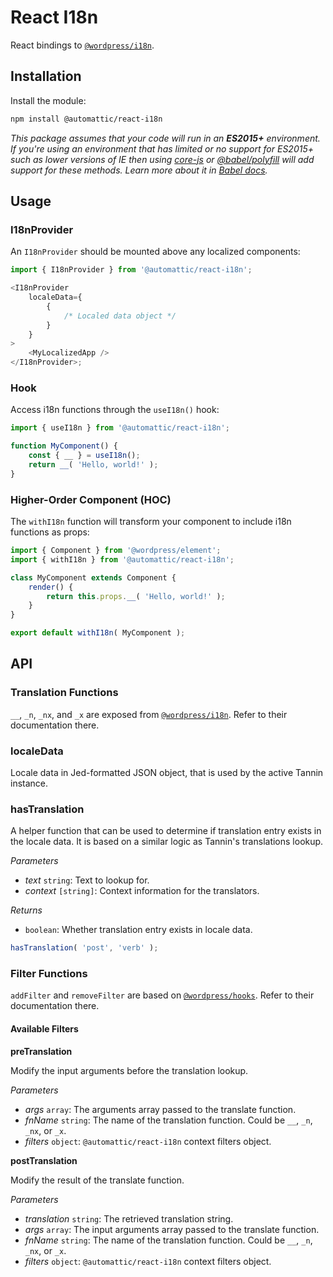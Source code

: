 # React I18n

React bindings to [`@wordpress/i18n`](https://github.com/WordPress/gutenberg/tree/HEAD/packages/i18n).

## Installation

Install the module:

```sh
npm install @automattic/react-i18n
```

_This package assumes that your code will run in an **ES2015+** environment. If you're using an environment that has limited or no support for ES2015+ such as lower versions of IE then using [core-js](https://github.com/zloirock/core-js) or [@babel/polyfill](https://babeljs.io/docs/en/next/babel-polyfill) will add support for these methods. Learn more about it in [Babel docs](https://babeljs.io/docs/en/next/caveats)._

## Usage

### I18nProvider

An `I18nProvider` should be mounted above any localized components:

```js
import { I18nProvider } from '@automattic/react-i18n';

<I18nProvider
	localeData={
		{
			/* Localed data object */
		}
	}
>
	<MyLocalizedApp />
</I18nProvider>;
```

### Hook

Access i18n functions through the `useI18n()` hook:

```js
import { useI18n } from '@automattic/react-i18n';

function MyComponent() {
	const { __ } = useI18n();
	return __( 'Hello, world!' );
}
```

### Higher-Order Component (HOC)

The `withI18n` function will transform your component to include i18n functions as props:

```js
import { Component } from '@wordpress/element';
import { withI18n } from '@automattic/react-i18n';

class MyComponent extends Component {
	render() {
		return this.props.__( 'Hello, world!' );
	}
}

export default withI18n( MyComponent );
```

## API

### Translation Functions

`__`, `_n`, `_nx`, and `_x` are exposed from [`@wordpress/i18n`](https://github.com/WordPress/gutenberg/tree/HEAD/packages/i18n). Refer to their documentation there.

### localeData

Locale data in Jed-formatted JSON object, that is used by the active Tannin instance.

### hasTranslation

A helper function that can be used to determine if translation entry exists in the locale data. It is based on a similar logic as Tannin's translations lookup.

_Parameters_

- _text_ `string`: Text to lookup for.
- _context_ `[string]`: Context information for the translators.

_Returns_

- `boolean`: Whether translation entry exists in locale data.

```js
hasTranslation( 'post', 'verb' );
```

### Filter Functions

`addFilter` and `removeFilter` are based on [`@wordpress/hooks`](https://developer.wordpress.org/block-editor/packages/packages-hooks/). Refer to their documentation there.

#### Available Filters

**preTranslation**

Modify the input arguments before the translation lookup.

_Parameters_

- _args_ `array`: The arguments array passed to the translate function.
- _fnName_ `string`: The name of the translation function. Could be `__`, `_n`, `_nx`, or `_x`.
- _filters_ `object`: `@automattic/react-i18n` context filters object.

**postTranslation**

Modify the result of the translate function.

_Parameters_

- _translation_ `string`: The retrieved translation string.
- _args_ `array`: The input arguments array passed to the translate function.
- _fnName_ `string`: The name of the translation function. Could be `__`, `_n`, `_nx`, or `_x`.
- _filters_ `object`: `@automattic/react-i18n` context filters object.
